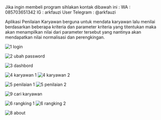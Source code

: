 Jika ingin membeli program sihlakan kontak dibawah ini :
WA : 085703651342
IG : arkfauzi
User Telegram : @arkfauzi

Aplikasi Penilaian Karyawan berguna untuk mendata karyawan lalu menilai berdasarkan beberapa kriteria dan parameter kriteria yang titentukan maka akan menampilkan nilai dari parameter tersebut yang nantinya akan mendapatkan nilai normalisasi dan perengkingan.

![1 login](https://github.com/arkafauzi/SPK-SAW-Penilaian-Karyawan/assets/108111939/849d5e88-54c4-4111-bdb4-1f63c37560d9)

![2 ubah password](https://github.com/arkafauzi/SPK-SAW-Penilaian-Karyawan/assets/108111939/dd3ecc8d-a8b4-4a79-b806-424e074be73a)

![3 dashbord](https://github.com/arkafauzi/SPK-SAW-Penilaian-Karyawan/assets/108111939/a4454120-2cc6-4fd0-812e-959a95af0205)

![4  karyawan 1](https://github.com/arkafauzi/SPK-SAW-Penilaian-Karyawan/assets/108111939/ac47e696-f8eb-47fa-9900-d1fed77a3afa)
![4  karyawan 2](https://github.com/arkafauzi/SPK-SAW-Penilaian-Karyawan/assets/108111939/5b59f790-6c7e-4d82-b59e-e38e6372761e)

![5 penilaian 1](https://github.com/arkafauzi/SPK-SAW-Penilaian-Karyawan/assets/108111939/ba06ec36-9dba-4433-8f09-f3b80225f242)
![5 penilaian 2](https://github.com/arkafauzi/SPK-SAW-Penilaian-Karyawan/assets/108111939/9fa1f739-2319-44d1-a773-5ab8ab471513)

![9  cari karyawan](https://github.com/arkafauzi/SPK-SAW-Penilaian-Karyawan/assets/108111939/38840caf-a6be-4272-96ad-adf4f161fee7)

![6 rangking 1](https://github.com/arkafauzi/SPK-SAW-Penilaian-Karyawan/assets/108111939/e69132a1-e109-47ac-8ad7-7068489d2426)
![6 rangking 2](https://github.com/arkafauzi/SPK-SAW-Penilaian-Karyawan/assets/108111939/c64275ea-d772-42d7-9fe8-d45cf4aedb87)

![8 about](https://github.com/arkafauzi/SPK-SAW-Penilaian-Karyawan/assets/108111939/96605fb5-c010-4002-b933-89639d7ed50a)
